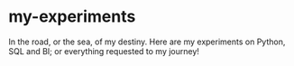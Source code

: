 # my-experiments
In the road, or the sea, of my destiny. Here are my experiments on Python, SQL and BI; or everything requested to my journey!
